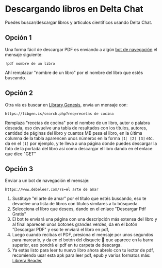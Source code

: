 # Descargando libros en Delta Chat

Puedes buscar/descargar libros y artículos científicos usando Delta Chat. 

## Opción 1

Una forma fácil de descargar PDF es enviando a algún [bot de navegación](https://github.com/adbenitez/deltachat-manual/blob/main/docs/bots.md) el
mensaje siguiente:

```
!pdf nombre de un libro
```

Ahí remplazar "nombre de un libro" por el nombre del libro que estés buscando.

## Opción 2

Otra vía es buscar en [Library Genesis](https://es.wikipedia.org/wiki/Library_Genesis), envía un mensaje con:

```
https://libgen.is/search.php?req=recetas de cocina
```

Remplaza "recetas de cocina" por el nombre de un libro, autor o palabra deseada, eso devuelve una tabla de resultados con los títulos, autores, cantidad de
páginas del libro y cuantos MB pesa el libro, en la última columna de la tabla aparencen unos números en la forma `[1] [2] [3]` etc. da en el `[1]` por ejemplo,
y te lleva a una página donde puedes descargar la foto de la portada del libro así como descargar el libro dando en el enlace que dice "GET"

## Opción 3

Enviar a un bot de navegación el mensaje:

```
https://www.debeleer.com/?s=el arte de amar
```

1. Sustituye "el arte de amar" por el título que estés buscando, eso te devuelve una lista de libros con títulos similares a tu búsqueda.
2. Selecciona el libro que desees, dando en el enlace "Descargar Pdf Gratis"
3. El bot te enviará una página con una descripción más extensa del libro y al final aparecen unos botones grandes verdes, da en el botón "Descargar PDF" y eso te
  enviará el libro en pdf,
4. Luego cuando recibas el PDF, presiona el mensaje por unos segundos para marcarlo, y da en el botón del disquete 💾 que aparece en la barra superior, eso pondrá
  el pdf en tu carpeta de descarga.
5. Ya estás listo para leer tu nuevo libro ahora abrelo con tu lector de pdf, recomiendo usar esta apk para leer pdf, epub y varios formatos más:
  [Librera Reader](https://f-droid.org/packages/com.foobnix.pro.pdf.reader)
